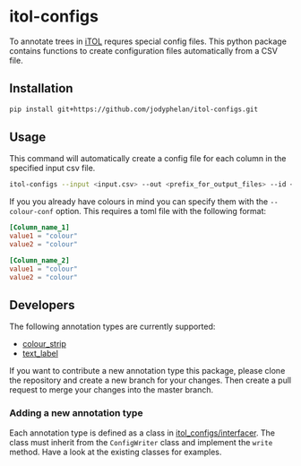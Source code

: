 # itol-configs

To annotate trees in [iTOL](https://itol.embl.de/) requres special config files.
This python package contains functions to create configuration files automatically from a CSV file.

## Installation

```bash
pip install git+https://github.com/jodyphelan/itol-configs.git
```

## Usage

This command will automatically create a config file for each column in the specified input csv file.

```bash
itol-configs --input <input.csv> --out <prefix_for_output_files> --id <id_column> --type <annotation_type>
```

If you you already have colours in mind you can specify them with the `--colour-conf` option. This requires a toml file with the following format:

```toml
[Column_name_1]
value1 = "colour"
value2 = "colour"

[Column_name_2]
value1 = "colour"
value2 = "colour"
```

## Developers

The following annotation types are currently supported:

- [colour_strip](https://itol.embl.de/help.cgi#strip)
- [text_label](https://itol.embl.de/help.cgi#textlabels)

If you want to contribute a new annotation type this package, please clone the repository and create a new branch for your changes. Then create a pull request to merge your changes into the master branch.

### Adding a new annotation type

Each annotation type is defined as a class in [itol_configs/interfacer](https://github.com/jodyphelan/itol-configs/tree/main/itol_configs/interfaces). The class must inherit from the `ConfigWriter` class and implement the `write` method. Have a look at the existing classes for examples.